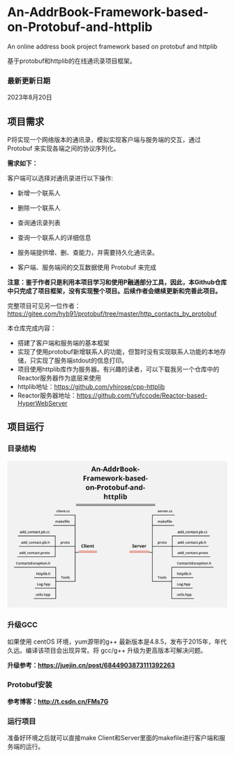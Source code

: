 # An-AddrBook-Framework-based-on-Protobuf-and-httplib

An online address book project framework based on protobuf and httplib 

基于protobuf和httplib的在线通讯录项目框架。 

### 最新更新日期
2023年8月20日

## 项目需求

P将实现一个网络版本的通讯录，模拟实现客户端与服务端的交互，通过 Protobuf 来实现各端之间的协议序列化。

**需求如下：**

客户端可以选择对通讯录进行以下操作:

- 新增一个联系人

- 删除一个联系人

- 查询通讯录列表

- 查询一个联系人的详细信息

- 服务端提供增、删、查能力，并需要持久化通讯录。

- 客户端、服务端间的交互数据使用 Protobuf 来完成

**注意：鉴于作者只是利用本项目学习和使用P融通部分工具，因此，本Github仓库中只完成了项目框架，没有实现整个项目。后续作者会继续更新和完善此项目。**

完整项目可见另一位作者：https://gitee.com/hyb91/protobuf/tree/master/http_contacts_by_protobuf

本仓库完成内容：

- 搭建了客户端和服务端的基本框架
- 实现了使用protobuf新增联系人的功能，但暂时没有实现联系人功能的本地存储，只实现了服务端stdout的信息打印。
- 项目使用httplib库作为服务器。有兴趣的读者，可以下载我另一个仓库中的Reactor服务器作为底层来使用
- httplib地址：https://github.com/yhirose/cpp-httplib
- Reactor服务器地址：https://github.com/Yufccode/Reactor-based-HyperWebServer

## 项目运行

### 目录结构

![](./figs/1.png)

### 升级GCC

如果使用 centOS 环境，yum源带的g++ 最新版本是4.8.5，发布于2015年，年代久远。编译该项目会出现异常。将 gcc/g++ 升级为更高版本可解决问题。

**升级参考：https://juejin.cn/post/6844903873111392263**

### Protobuf安装

**参考博客：http://t.csdn.cn/FMs7G**

### 运行项目

准备好环境之后就可以直接make Client和Server里面的makefile进行客户端和服务端的运行。
